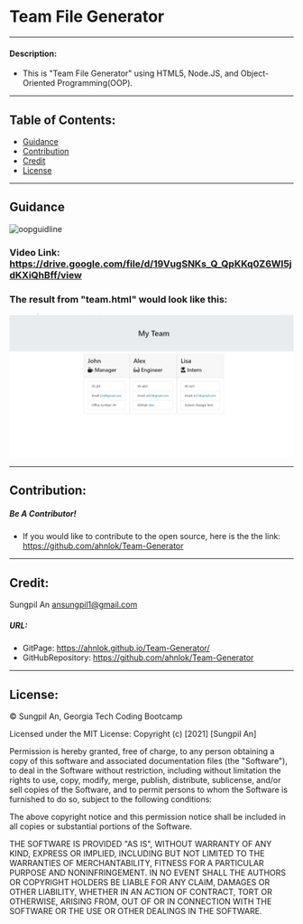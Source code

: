 # Team File Generator
---
#### Description:
- This is "Team File Generator" using HTML5, Node.JS, and Object-Oriented Programming(OOP).
---
## Table of Contents:
* [Guidance](#guidance)
* [Contribution](#contribution)
* [Credit](#credit)
* [License](#license)
 ---
## Guidance
 ![oopguidline](./oop.gif)
### Video Link: <https://drive.google.com/file/d/19VugSNKs_Q_QpKKq0Z6WI5jdKXiQhBff/view>
### The result from "team.html" would look like this:
 ![image](./image.jpg)
 
---
## Contribution:
##### Be A Contributor!
- If you would like to contribute to the open source, here is the the link: <https://github.com/ahnlok/Team-Generator>
---
## Credit:
Sungpil An <ansungpil1@gmail.com>
##### URL:
- GitPage: <https://ahnlok.github.io/Team-Generator/>
- GitHubRepository: <https://github.com/ahnlok/Team-Generator>
---
## License: 
© Sungpil An, Georgia Tech Coding Bootcamp

Licensed under the MIT License:
Copyright (c) [2021] [Sungpil An]

Permission is hereby granted, free of charge, to any person obtaining a copy of this software and associated documentation files (the "Software"), to deal in the Software without restriction, including without limitation the rights to use, copy, modify, merge, publish, distribute, sublicense, and/or sell copies of the Software, and to permit persons to whom the Software is furnished to do so, subject to the following conditions:

The above copyright notice and this permission notice shall be included in all copies or substantial portions of the Software.

THE SOFTWARE IS PROVIDED "AS IS", WITHOUT WARRANTY OF ANY KIND, EXPRESS OR IMPLIED, INCLUDING BUT NOT LIMITED TO THE WARRANTIES OF MERCHANTABILITY, FITNESS FOR A PARTICULAR PURPOSE AND NONINFRINGEMENT. IN NO EVENT SHALL THE AUTHORS OR COPYRIGHT HOLDERS BE LIABLE FOR ANY CLAIM, DAMAGES OR OTHER LIABILITY, WHETHER IN AN ACTION OF CONTRACT, TORT OR OTHERWISE, ARISING FROM, OUT OF OR IN CONNECTION WITH THE SOFTWARE OR THE USE OR OTHER DEALINGS IN THE SOFTWARE.